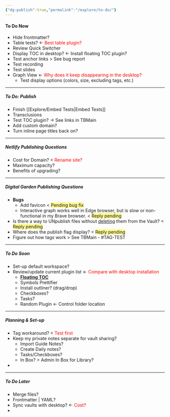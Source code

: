 ```yaml
---
{"dg-publish":true,"permalink":"/explore/to-do/"}
---
```


#### To Do Now
- Hide frontmatter?
- Table tests? <- <font color="#ff0000">Best table plugin?</font>
- Review Quick Switcher
- Display TOC in desktop? <- Install floating TOC plugin?
- Test anchor links > See bug report
- Test recording
- Test slides
- Graph View <- <font color="#ff0000">Why does it keep disappearing in the desktop?</font>
	- Test display options (colors, size, excluding tags, etc.)

---

##### To Do: Publish
- Finish [[Explore/Embed Tests\|Embed Tests]] 
- Transclusions
- Test TOC plugin? -> See links in TBMain
- Add custom domain?
- Turn inline page titles back on?

---

##### Netlify Publishing Questions
- Cost for Domain? < <font color="#ff0000">Rename site?</font>
- Maximum capacity?
- Benefits of upgrading?

---

##### Digital Garden Publishing Questions
- **Bugs**
	- Add favicon < <span style="background:#fff88f"> Pending bug fix</span>
	- Interactive graph works well in Edge browser, but is slow or non-functional in my Brave browser. < <span style="background:#fff88f">Reply pending</span>
- Is there a way to UNpublish files without <u>deleting</u> them from the Vault? < <span style="background:#fff88f">Reply pending</span>
- Where does the publish flag display? < <span style="background:#fff88f">Reply pending</span>
- Figure out how tags work > See TBMain - #TAG-TEST 

---

##### To Do Soon
- Set-up default workspace?
- Review/update current plugin list <- <font color="#ff0000">Compare with desktop installation</font>
	- **[Floating TOC]()**
	- Symbols Prettifier
	- Install outliner? (drag/drop)
	- Checkboxes?
	- Tasks?
	- Random Plugin <- Control folder location

---

##### Planning & Set-up
- Tag workaround? < <font color="#ff0000">Test first</font>
- Keep my private notes separate for vault sharing?
	- Import Guide Notes?
	- Create Daily notes? 
	- Tasks/Checkboxes?
	- In Box? > Admin In Box for Library?
- 

---

##### To Do Later
- Merge files?
- Frontmatter | YAML?
- Sync vaults with desktop? <- <font color="#ff0000">Cost?</font>
- 
